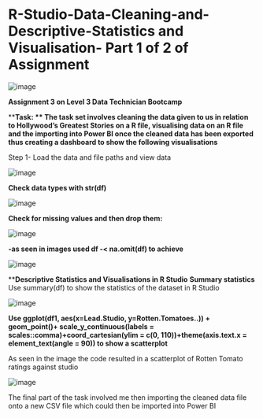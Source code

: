 # R-Studio-Data-Cleaning-and-Descriptive-Statistics and Visualisation- Part 1 of 2 of Assignment 


![image](https://github.com/insights000/R-Studio-Data-Cleaning-and-Descriptive-Statistics/assets/150028138/f1572101-954a-474c-9564-e23be93ccff1)


**Assignment 3 on Level 3 Data Technician Bootcamp** 

****Task: ** The task set involves cleaning the data given to us in relation to Hollywood’s Greatest Stories on a R file, visualising data on an R file and the importing into Power BI once the cleaned data has been exported thus creating a dashboard to show the following visualisations**

Step 1- Load the data and file paths and view data
 
![image](https://github.com/insights000/R-Studio-Data-Cleaning-and-Descriptive-Statistics/assets/150028138/a3ce81df-f142-488b-b6ce-e1ea9aaa591a)



**Check data types with str(df)**


![image](https://github.com/insights000/R-Studio-Data-Cleaning-and-Descriptive-Statistics/assets/150028138/0fe13d8f-c05b-4115-955e-d1fc2cea1a2e)

 

**Check for missing values and then drop them:**

![image](https://github.com/insights000/R-Studio-Data-Cleaning-and-Descriptive-Statistics/assets/150028138/91b5937d-120b-4fa2-8904-39d998a53f47)

  
**-as seen in images used df -< na.omit(df) to achieve**


![image](https://github.com/insights000/R-Studio-Data-Cleaning-and-Descriptive-Statistics/assets/150028138/84f886aa-cee7-4590-b447-273cc69cdb09)



****Descriptive Statistics and Visualisations in R Studio** 
**Summary statistics**
Use summary(df) to show the statistics of the dataset in R Studio

![image](https://github.com/insights000/R-Studio-Data-Cleaning-and-Descriptive-Statistics/assets/150028138/ce4171c0-21c7-45dd-aa83-f1d940ca4065)

 
**Use ggplot(df1, aes(x=Lead.Studio, y=Rotten.Tomatoes..)) + geom_point()+ scale_y_continuous(labels = scales::comma)+coord_cartesian(ylim = c(0, 110))+theme(axis.text.x = element_text(angle = 90))
to show a scatterplot**
 
As seen in the image the code resulted in a scatterplot of Rotten Tomato ratings against studio

![image](https://github.com/insights000/R-Studio-Data-Cleaning-and-Descriptive-Statistics/assets/150028138/337d2334-94ac-44b4-b4cf-dd2529ebc2fb)

The final part of the task involved me then importing the cleaned data file onto a new CSV file which could then be imported into Power BI 










